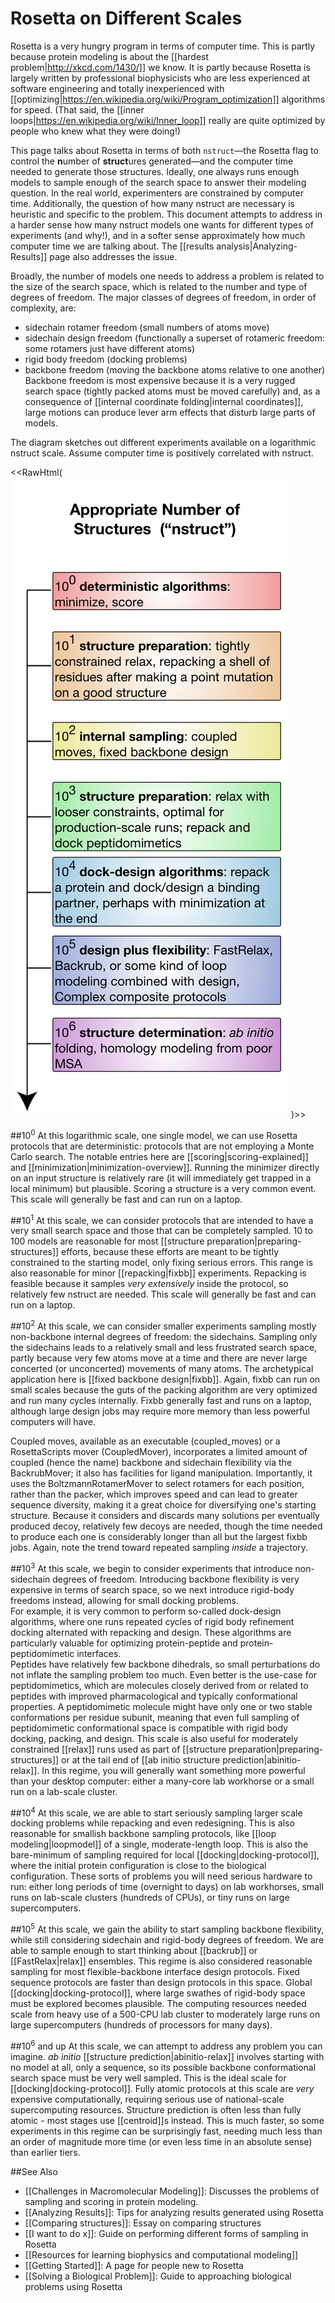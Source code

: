# Rosetta on Different Scales

Rosetta is a very hungry program in terms of computer time.
This is partly because protein modeling is about the [[hardest problem|http://xkcd.com/1430/]] we know.
It is partly because Rosetta is largely written by professional biophysicists who are less experienced at software engineering and totally inexperienced with [[optimizing|https://en.wikipedia.org/wiki/Program_optimization]] algorithms for speed.
(That said, the [[inner loops|https://en.wikipedia.org/wiki/Inner_loop]] really are quite optimized by people who knew what they were doing!)

This page talks about Rosetta in terms of both `nstruct`—the Rosetta flag to control the **n**umber of **struct**ures generated—and the computer time needed to generate those structures.
Ideally, one always runs enough models to sample enough of the search space to answer their modeling question.
In the real world, experimenters are constrained by computer time.
Additionally, the question of how many nstruct are necessary is heuristic and specific to the problem.
This document attempts to address in a harder sense how many nstruct models one wants for different types of experiments (and why!), and in a softer sense approximately how much computer time we are talking about.
The [[results analysis|Analyzing-Results]] page also addresses the issue.

Broadly, the number of models one needs to address a problem is related to the size of the search space, which is related to the number and type of degrees of freedom.
The major classes of degrees of freedom, in order of complexity, are:
* sidechain rotamer freedom (small numbers of atoms move)
* sidechain design freedom (functionally a superset of rotameric freedom: some rotamers just have different atoms)
* rigid body freedom (docking problems)
* backbone freedom (moving the backbone atoms relative to one another)
Backbone freedom is most expensive because it is a very rugged search space (tightly packed atoms must be moved carefully) and, as a consequence of [[internal coordinate folding|internal coordinates]], large motions can produce lever arm effects that disturb large parts of models.

The diagram sketches out different experiments available on a logarithmic nstruct scale.
Assume computer time is positively correlated with nstruct.

<!--- NOTE the image map is upside-down for whatever reason --->
<<RawHtml(
<img src="Rosetta-on-different-scales.png" usemap="#GraffleExport" alt="missing logarithm scale image">
<map name="GraffleExport">
	<area shape=rect coords="89,1146,574,1259" href="Rosetta-on-different-scales#106-and-up">
	<area shape=rect coords="89,972,574,1117" href="Rosetta-on-different-scales#105">
	<area shape=rect coords="89,805,574,951" href="Rosetta-on-different-scales#104">
	<area shape=rect coords="89,646,574,791" href="Rosetta-on-different-scales#103">
	<area shape=rect coords="89,519,574,598" href="Rosetta-on-different-scales#102">
	<area shape=rect coords="89,327,574,472" href="Rosetta-on-different-scales#101">
	<area shape=rect coords="89,201,574,280" href="Rosetta-on-different-scales#100">
</map>
)>>

##10<sup>0</sup>
At this logarithmic scale, one single model, we can use Rosetta protocols that are deterministic: protocols that are not employing a Monte Carlo search.
The notable entries here are [[scoring|scoring-explained]] and [[minimization|minimization-overview]].
Running the minimizer directly on an input structure is relatively rare (it will immediately get trapped in a local minimum) but plausible.
Scoring a structure is a very common event.
This scale will generally be fast and can run on a laptop.

##10<sup>1</sup>
At this scale, we can consider protocols that are intended to have a very small search space and those that can be completely sampled.
10 to 100 models are reasonable for most [[structure preparation|preparing-structures]] efforts, because these efforts are meant to be tightly constrained to the starting model, only fixing serious errors.
This range is also reasonable for minor [[repacking|fixbb]] experiments.
Repacking is feasible because it samples *very extensively* inside the protocol, so relatively few nstruct are needed.
This scale will generally be fast and can run on a laptop.

##10<sup>2</sup>
At this scale, we can consider smaller experiments sampling mostly non-backbone internal degrees of freedom: the sidechains.
Sampling only the sidechains leads to a relatively small and less frustrated search space, partly because very few atoms move at a time and there are never large concerted (or unconcerted) movements of many atoms.
The archetypical application here is [[fixed backbone design|fixbb]].
Again, fixbb can run on small scales because the guts of the packing algorithm are very optimized and run many cycles internally.
Fixbb generally fast and runs on a laptop, although large design jobs may require more memory than less powerful computers will have.

Coupled moves, available as an executable (coupled_moves) or a RosettaScripts mover (CoupledMover), incorporates a limited amount of coupled (hence the name) backbone and sidechain flexibility via the BackrubMover; it also has facilities for ligand manipulation.
Importantly, it uses the BoltzmannRotamerMover to select rotamers for each position, rather than the packer, which improves speed and can lead to greater sequence diversity, making it a great choice for diversifying one's starting structure.
Because it considers and discards many solutions per eventually produced decoy, relatively few decoys are needed, though the time needed to produce each one is considerably longer than all but the largest fixbb jobs.
Again, note the trend toward repeated sampling *inside* a trajectory.

##10<sup>3</sup>
At this scale, we begin to consider experiments that introduce non-sidechain degrees of freedom.
Introducing backbone flexibility is very expensive in terms of search space, so we next introduce rigid-body freedoms instead, allowing for small docking problems.  
For example, it is very common to perform so-called dock-design algorithms, where one runs repeated cycles of rigid body refinement docking alternated with repacking and design.
These algorithms are particularly valuable for optimizing protein-peptide and protein-peptidomimetic interfaces.  
Peptides have relatively few backbone dihedrals, so small perturbations do not inflate the sampling problem too much.
Even better is the use-case for peptidomimetics, which are molecules closely derived from or related to peptides with improved pharmacological and typically conformational properties.
A peptidomimetic molecule might have only one or two stable conformations per residue subunit, meaning that even full sampling of peptidomimetic conformational space is compatible with rigid body docking, packing, and design.
This scale is also useful for moderately constrained [[relax]] runs used as part of [[structure preparation|preparing-structures]] or at the tail end of [[ab initio structure prediction|abinitio-relax]].
In this regime, you will generally want something more powerful than your desktop computer: either a many-core lab workhorse or a small run on a lab-scale cluster.

##10<sup>4</sup>
At this scale, we are able to start seriously sampling larger scale docking problems while repacking and even redesigning.
This is also reasonable for smallish backbone sampling protocols, like [[loop modeling|loopmodel]] of a single, moderate-length loop.
This is also the bare-minimum of sampling required for local [[docking|docking-protocol]], where the initial protein configuration is close to the biological configuration.
These sorts of problems you will need serious hardware to run: either long periods of time (overnight to days) on lab workhorses, small runs on lab-scale clusters (hundreds of CPUs), or tiny runs on large supercomputers.

##10<sup>5</sup>
At this scale, we gain the ability to start sampling backbone flexibility, while still considering sidechain and rigid-body degrees of freedom.
We are able to sample enough to start thinking about [[backrub]] or [[FastRelax|relax]] ensembles.
This regime is also considered reasonable sampling for most flexible-backbone interface design protocols.
Fixed sequence protocols are faster than design protocols in this space.
Global [[docking|docking-protocol]], where large swathes of rigid-body space must be explored becomes plausible.
The computing resources needed scale from heavy use of a 500-CPU lab cluster to moderately large runs on large supercomputers (hundreds of processors for many days).

##10<sup>6</sup> and up
At this scale, we can attempt to address any problem you can imagine.
_ab initio_ [[structure prediction|abinitio-relax]] involves starting with no model at all, only a sequence, so its possible backbone conformational search space must be very well sampled.
This is the ideal scale for [[docking|docking-protocol]].
Fully atomic protocols at this scale are *very* expensive computationally, requiring serious use of national-scale supercomputing resources.
Structure prediction is often less than fully atomic - most stages use [[centroid]]s instead.
This is much faster, so some experiments in this regime can be surprisingly fast, needing much less than an order of magnitude more time (or even less time in an absolute sense) than earlier tiers.

##See Also

* [[Challenges in Macromolecular Modeling]]: Discusses the problems of sampling and scoring in protein modeling.
* [[Analyzing Results]]: Tips for analyzing results generated using Rosetta
* [[Comparing structures]]: Essay on comparing structures
* [[I want to do x]]: Guide on performing different forms of sampling in Rosetta
* [[Resources for learning biophysics and computational modeling]]
* [[Getting Started]]: A page for people new to Rosetta
* [[Solving a Biological Problem]]: Guide to approaching biological problems using Rosetta